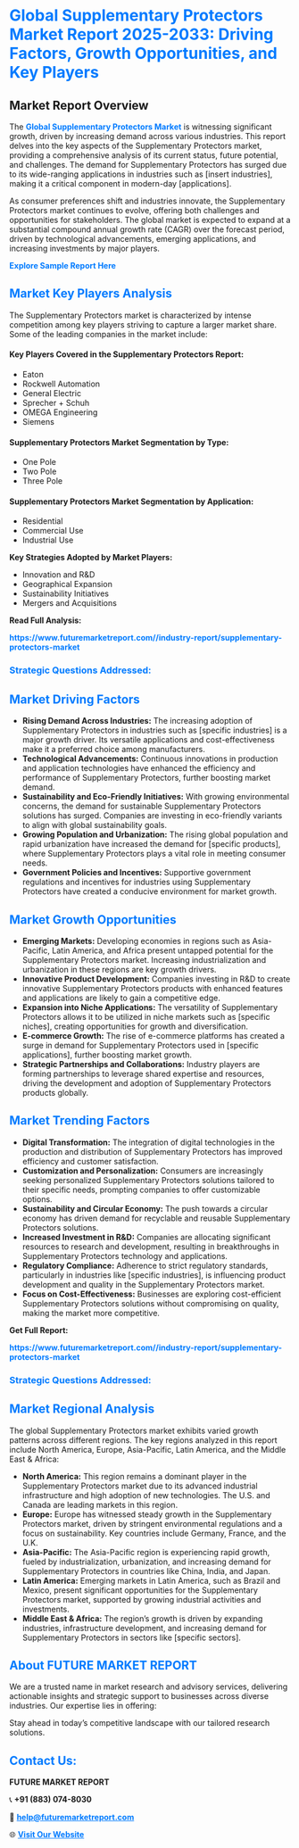 <h1 style="color: #007BFF;">Global Supplementary Protectors Market Report 2025-2033: Driving Factors, Growth Opportunities, and Key Players</h1>

<section id="overview">
<h2>Market Report Overview</h2>
<p>The <a href="https://www.futuremarketreport.com//industry-report/supplementary-protectors-market" style="color: #007BFF; text-decoration: none;"><strong>Global Supplementary Protectors Market</strong></a> is witnessing significant growth, driven by increasing demand across various industries. This report delves into the key aspects of the Supplementary Protectors market, providing a comprehensive analysis of its current status, future potential, and challenges. The demand for Supplementary Protectors has surged due to its wide-ranging applications in industries such as [insert industries], making it a critical component in modern-day [applications].</p>
<p>As consumer preferences shift and industries innovate, the Supplementary Protectors market continues to evolve, offering both challenges and opportunities for stakeholders. The global market is expected to expand at a substantial compound annual growth rate (CAGR) over the forecast period, driven by technological advancements, emerging applications, and increasing investments by major players.</p>
</section>

<section id="overview">
<p><a href="https://www.futuremarketreport.com//request-sample/reportId=88290" style="color: #007BFF; text-decoration: none;"><strong>Explore Sample Report Here</strong></a></p>
</section>

<section id="key-players">
<h2 style="color: #007BFF;">Market Key Players Analysis</h2>
<p>The Supplementary Protectors market is characterized by intense competition among key players striving to capture a larger market share. Some of the leading companies in the market include:</p>
<h4>Key Players Covered in the Supplementary Protectors Report:</h4>
<ul><li>Eaton</li><li>Rockwell Automation</li><li>General Electric</li><li>Sprecher + Schuh</li><li>OMEGA Engineering</li><li>Siemens</li></ul>
<h4>Supplementary Protectors Market Segmentation by Type:</h4>
<ul><li>One Pole</li><li>Two Pole</li><li>Three Pole</li></ul>

<h4>Supplementary Protectors Market Segmentation by Application:</h4>
<ul><li>Residential</li><li>Commercial Use</li><li>Industrial Use</li></ul>
<p><strong>Key Strategies Adopted by Market Players:</strong></p>
<ul>
<li>Innovation and R&D</li>
<li>Geographical Expansion</li>
<li>Sustainability Initiatives</li>
<li>Mergers and Acquisitions</li>
</ul>
</section>

<section>
<p><strong>Read Full Analysis: </strong></p><a href="https://www.futuremarketreport.com//industry-report/supplementary-protectors-market" style="color: #007BFF; text-decoration: none;"><strong>https://www.futuremarketreport.com//industry-report/supplementary-protectors-market</strong></a>
<h3 style="color: #007BFF;">Strategic Questions Addressed:</h3>
</section>

<section id="driving-factors">
<h2 style="color: #007BFF;">Market Driving Factors</h2>
<ul>
<li><strong>Rising Demand Across Industries:</strong> The increasing adoption of Supplementary Protectors in industries such as [specific industries] is a major growth driver. Its versatile applications and cost-effectiveness make it a preferred choice among manufacturers.</li>
<li><strong>Technological Advancements:</strong> Continuous innovations in production and application technologies have enhanced the efficiency and performance of Supplementary Protectors, further boosting market demand.</li>
<li><strong>Sustainability and Eco-Friendly Initiatives:</strong> With growing environmental concerns, the demand for sustainable Supplementary Protectors solutions has surged. Companies are investing in eco-friendly variants to align with global sustainability goals.</li>
<li><strong>Growing Population and Urbanization:</strong> The rising global population and rapid urbanization have increased the demand for [specific products], where Supplementary Protectors plays a vital role in meeting consumer needs.</li>
<li><strong>Government Policies and Incentives:</strong> Supportive government regulations and incentives for industries using Supplementary Protectors have created a conducive environment for market growth.</li>
</ul>
</section>

<section id="growth-opportunities">
<h2 style="color: #007BFF;">Market Growth Opportunities</h2>
<ul>
<li><strong>Emerging Markets:</strong> Developing economies in regions such as Asia-Pacific, Latin America, and Africa present untapped potential for the Supplementary Protectors market. Increasing industrialization and urbanization in these regions are key growth drivers.</li>
<li><strong>Innovative Product Development:</strong> Companies investing in R&D to create innovative Supplementary Protectors products with enhanced features and applications are likely to gain a competitive edge.</li>
<li><strong>Expansion into Niche Applications:</strong> The versatility of Supplementary Protectors allows it to be utilized in niche markets such as [specific niches], creating opportunities for growth and diversification.</li>
<li><strong>E-commerce Growth:</strong> The rise of e-commerce platforms has created a surge in demand for Supplementary Protectors used in [specific applications], further boosting market growth.</li>
<li><strong>Strategic Partnerships and Collaborations:</strong> Industry players are forming partnerships to leverage shared expertise and resources, driving the development and adoption of Supplementary Protectors products globally.</li>
</ul>
</section>

<section id="trending-factors">
<h2 style="color: #007BFF;">Market Trending Factors</h2>
<ul>
<li><strong>Digital Transformation:</strong> The integration of digital technologies in the production and distribution of Supplementary Protectors has improved efficiency and customer satisfaction.</li>
<li><strong>Customization and Personalization:</strong> Consumers are increasingly seeking personalized Supplementary Protectors solutions tailored to their specific needs, prompting companies to offer customizable options.</li>
<li><strong>Sustainability and Circular Economy:</strong> The push towards a circular economy has driven demand for recyclable and reusable Supplementary Protectors solutions.</li>
<li><strong>Increased Investment in R&D:</strong> Companies are allocating significant resources to research and development, resulting in breakthroughs in Supplementary Protectors technology and applications.</li>
<li><strong>Regulatory Compliance:</strong> Adherence to strict regulatory standards, particularly in industries like [specific industries], is influencing product development and quality in the Supplementary Protectors market.</li>
<li><strong>Focus on Cost-Effectiveness:</strong> Businesses are exploring cost-efficient Supplementary Protectors solutions without compromising on quality, making the market more competitive.</li>
</ul>
</section>

<section>
<p><strong>Get Full Report: </strong></p><a href="https://www.futuremarketreport.com//industry-report/supplementary-protectors-market" style="color: #007BFF; text-decoration: none;"><strong>https://www.futuremarketreport.com//industry-report/supplementary-protectors-market</strong></a>
<h3 style="color: #007BFF;">Strategic Questions Addressed:</h3>
</section>


<section id="regional-analysis">
<h2 style="color: #007BFF;">Market Regional Analysis</h2>
<p>The global Supplementary Protectors market exhibits varied growth patterns across different regions. The key regions analyzed in this report include North America, Europe, Asia-Pacific, Latin America, and the Middle East & Africa:</p>
<ul>
<li><strong>North America:</strong> This region remains a dominant player in the Supplementary Protectors market due to its advanced industrial infrastructure and high adoption of new technologies. The U.S. and Canada are leading markets in this region.</li>
<li><strong>Europe:</strong> Europe has witnessed steady growth in the Supplementary Protectors market, driven by stringent environmental regulations and a focus on sustainability. Key countries include Germany, France, and the U.K.</li>
<li><strong>Asia-Pacific:</strong> The Asia-Pacific region is experiencing rapid growth, fueled by industrialization, urbanization, and increasing demand for Supplementary Protectors in countries like China, India, and Japan.</li>
<li><strong>Latin America:</strong> Emerging markets in Latin America, such as Brazil and Mexico, present significant opportunities for the Supplementary Protectors market, supported by growing industrial activities and investments.</li>
<li><strong>Middle East & Africa:</strong> The region’s growth is driven by expanding industries, infrastructure development, and increasing demand for Supplementary Protectors in sectors like [specific sectors].</li>
</ul>
</section>

<footer>
<h2 style="color: #007BFF;">About FUTURE MARKET REPORT</h2>
<p>We are a trusted name in market research and advisory services, delivering actionable insights and strategic support to businesses across diverse industries. Our expertise lies in offering:</p>

<p>Stay ahead in today’s competitive landscape with our tailored research solutions.</p>

<h2 style="color: #007BFF;">Contact Us:</h2>
<p><strong>FUTURE MARKET REPORT</strong></p>
<p>📞 <strong>+91 (883) 074-8030</strong></p>
<p>📧 <strong><a href="mailto:help@futuremarketreport.com" style="color: #007BFF;">help@futuremarketreport.com</a></strong></p>
<p>🌐 <strong><a href="https://www.futuremarketreport.com/" style="color: #007BFF;">Visit Our Website</a></strong></p>
</footer>